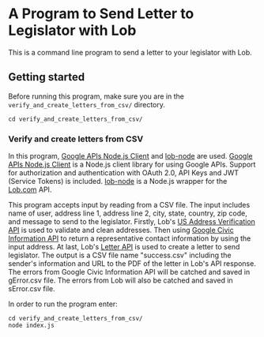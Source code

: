 # A Program to Send Letter to Legislator with Lob

This is a command line program to send a letter to your legislator with Lob.

## Getting started
Before running this program, make sure you are in the `verify_and_create_letters_from_csv/` directory.
```
cd verify_and_create_letters_from_csv/
```

### Verify and create letters from CSV

In this program, [Google APIs Node.js Client](https://github.com/google/google-api-nodejs-client) and [lob-node](https://github.com/lob/lob-node) are used. [Google APIs Node.js Client](https://github.com/google/google-api-nodejs-client) is a Node.js client library for using Google APIs. Support for authorization and authentication with OAuth 2.0, API Keys and JWT (Service Tokens) is included. [lob-node](https://github.com/lob/lob-node) is a Node.js wrapper for the [Lob.com](https://lob.com/) API.

This program accepts input by reading from a CSV file. The input includes name of user, address line 1, address line 2, city, state, country, zip code, and message to send to the legislator. Firstly, Lob's [US Address Verification API](https://lob.com/services/verifications) is used to validate and clean addresses. Then using [Google Civic Information API](https://developers.google.com/civic-information/docs/v2/representatives/representativeInfoByAddress) to return a representative contact information by using the input address. At last, Lob's [Letter API](https://lob.com/services/letters) is used to create a letter to send legislator. The output is a CSV file name "success.csv" including the sender's information and URL to the PDF of the letter in Lob's API response. The errors from Google Civic Information API will be catched and saved in gError.csv file. The errors from Lob will also be catched and saved in sError.csv file.

In order to run the program enter:

```
cd verify_and_create_letters_from_csv/
node index.js
```
